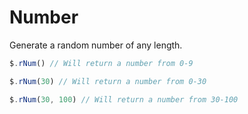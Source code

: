 # Number

Generate a random number of any length.

```javascript
$.rNum() // Will return a number from 0-9

$.rNum(30) // Will return a number from 0-30

$.rNum(30, 100) // Will return a number from 30-100
```

